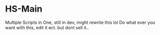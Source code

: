 # HS-Main
Multiple Scripts in One, still in dev, might rewrite this lol
Do what ever you want with this, edit it ect. but dont sell it..
